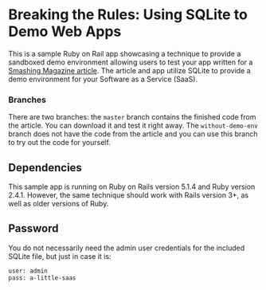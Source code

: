 # Breaking the Rules: Using SQLite to Demo Web Apps
This is a sample Ruby on Rail app showcasing a technique to provide a sandboxed demo environment allowing users to test your app written for a [Smashing Magazine article](https://www.smashingmagazine.com/2017/12/using-sqlite-demo-web-apps/). The article and app utilize SQLite to provide a demo environment for your Software as a Service (SaaS). 

### Branches
There are two branches: the `master` branch contains the finished code from the article. You can download it and test it right away. The `without-demo-env` branch does not have the code from the article and you can use this branch to try out the code for yourself. 

## Dependencies
This sample app is running on Ruby on Rails version 5.1.4 and Ruby version 2.4.1. However, the same technique should work with Rails version 3+, as well as older versions of Ruby. 

## Password
You do not necessarily need the admin user credentials for the included SQLite file, but just in case it is:
```
user: admin
pass: a-little-saas
```
